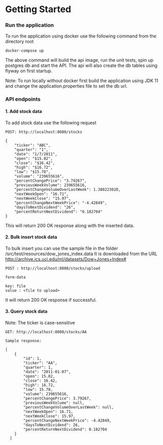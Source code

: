 # Getting Started

### Run the application

To run the application using docker use the following command from the directory root

```
docker-compose up
```
The above command will build the api image, run the unit tests, spin up postgres db and start the API. The api will also create the db tables using flyway on first startup.

Note: To run locally without docker first build the application using JDK 11 and change the application.properties file to set the db url.

### API endpoints

#### 1. Add stock data

To add stock data use the following request

```
POST: http://localhost:8080/stocks

{
    "ticker": "ABC",
    "quarter": "1",
    "date": "1/7/2011",
    "open": "$15.82",
    "close": "$16.42",
    "high": "$16.72",
    "low": "$15.78",
    "volume": "239655616",
    "percentChangePrice": "3.79267",
    "previousWeekVolume": 239655616,
    "percentChangeVolumeOverLastWeek": 1.380223028,
    "nextWeekOpen": "16.71",
    "nextWeekClose": "15.97",
    "percentChangeNextWeekPrice": "-4.42849",
    "daysToNextDividend": "26",
    "percentReturnNextDividend": "0.182704"
}

```

This will return 200 OK response along with the inserted data.

#### 2. Bulk insert stock data

To bulk insert you can use the sample file in the folder /src/test/resources/dow_jones_index.data
It is downloaded from the URL http://archive.ics.uci.edu/ml/datasets/Dow+Jones+Index#

```
POST : http://localhost:8080/stocks/upload

form-data

key: file
value : <file to upload>
```
It will return 200 OK response if successful.

#### 3. Query stock data

Note: The ticker is case-sensitive
```
GET: http://localhost:8080/stocks/AA

Sample response:

[
    {
        "id": 1,
        "ticker": "AA",
        "quarter": 1,
        "date": "2011-01-07",
        "open": 15.82,
        "close": 16.42,
        "high": 16.72,
        "low": 15.78,
        "volume": 239655616,
        "percentChangePrice": 3.79267,
        "previousWeekVolume": null,
        "percentChangeVolumeOverLastWeek": null,
        "nextWeekOpen": 16.71,
        "nextWeekClose": 15.97,
        "percentChangeNextWeekPrice": -4.42849,
        "daysToNextDividend": 26,
        "percentReturnNextDividend": 0.182704
    } 
  ]
```